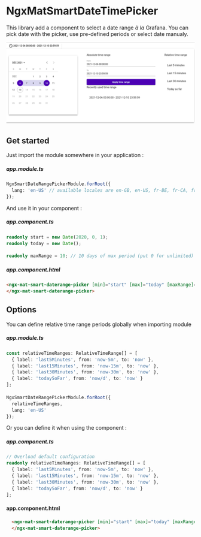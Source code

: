 # NgxMatSmartDateTimePicker

This library add a component to select a date range _à la_ Grafana. You can pick date with the picker, use pre-defined periods or select date manualy.

![screenshot](screenshot.png "Example")


## Get started
Just import the module somewhere in your application :
##### app.module.ts
```typescript
NgxSmartDateRangePickerModule.forRoot({
  lang: 'en-US' // available locales are en-GB, en-US, fr-BE, fr-CA, fr-FR
});
```

And use it in your component :
##### app.component.ts
```ts
readonly start = new Date(2020, 0, 1);
readonly today = new Date();

readonly maxRange = 10; // 10 days of max period (put 0 for unlimited)
```

##### app.component.html
```html
<ngx-mat-smart-daterange-picker [min]="start" [max]="today" [maxRange]="maxRange" [recentlyUsedTimeRangeCount]="2">
</ngx-mat-smart-daterange-picker>
```

## Options
You can define relative time range periods globally when importing module
##### app.module.ts
```typescript
const relativeTimeRanges: RelativeTimeRange[] = [
  { label: 'last5Minutes', from: 'now-5m', to: 'now' },
  { label: 'last15Minutes', from: 'now-15m', to: 'now' },
  { label: 'last30Minutes', from: 'now-30m', to: 'now' },
  { label: 'todaySoFar', from: 'now/d', to: 'now' }
];

NgxSmartDateRangePickerModule.forRoot({
  relativeTimeRanges,
  lang: 'en-US'
});
```

Or you can define it when using the component :
##### app.component.ts
```typescript
// Overload default configuration
readonly relativeTimeRanges: RelativeTimeRange[] = [
  { label: 'last5Minutes', from: 'now-5m', to: 'now' },
  { label: 'last15Minutes', from: 'now-15m', to: 'now' },
  { label: 'last30Minutes', from: 'now-30m', to: 'now' },
  { label: 'todaySoFar', from: 'now/d', to: 'now' }
];
```
#### app.component.html
```html
  <ngx-mat-smart-daterange-picker [min]="start" [max]="today" [maxRange]="maxRange" [recentlyUsedTimeRangeCount]="2" [relativeTimeRanges]="relativeTimeRanges">
  </ngx-mat-smart-daterange-picker>
```
